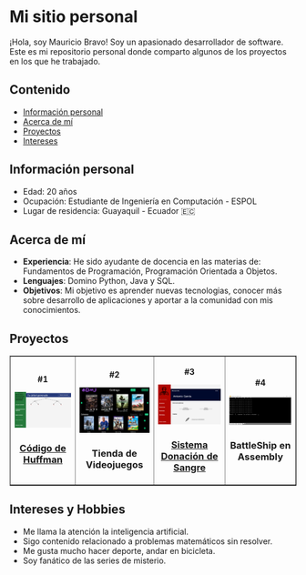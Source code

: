 # Mi sitio personal
¡Hola, soy Mauricio Bravo! Soy un apasionado desarrollador de software. Este es mi repositorio personal donde comparto algunos de los proyectos en los que he trabajado.

## Contenido
* [Información personal](#información-personal)
* [Acerca de mí](#acerca-de-mí)
* [Proyectos](#proyectos)
* [Intereses](#intereses)

## Información personal
* Edad: 20 años
* Ocupación: Estudiante de Ingeniería en Computación - ESPOL
* Lugar de residencia: Guayaquil - Ecuador 🇪🇨

## Acerca de mí
- **Experiencia**: He sido ayudante de docencia en las materias de: Fundamentos de Programación, Programación Orientada a Objetos.
- **Lenguajes**: Domino Python, Java y SQL.
- **Objetivos**: Mi objetivo es aprender nuevas tecnologias, conocer más sobre desarrollo de aplicaciones y aportar a la comunidad con mis conocimientos.

## Proyectos
<table border='1' align="center">
  <tr>
    <th>
      <article>
        <p>#1</p>
        <img src="img/img1.png" width ="200px">
        <h3><a href="https://github.com/mbravop/ejecutableDiscretas" target="_blank">Código de Huffman</a></h3>
      </article>
    </th>
    <th>
      <article>
        <p>#2</p>
        <img src="img/img2.png" width ="200px">
        <h3>Tienda de Videojuegos</h3>
      </article>
    </th>
    <th>
      <article>
        <p>#3</p>
        <img src="img/img3.png" width ="200px">
        <h3><a href="https://github.com/mbravop/ProyectoBaseDeDatos">Sistema Donación de Sangre</a></h3>
      </article>
    </th>
    <th>
      <article>
        <p>#4</p>
        <img src="img/img4.png" width ="200px">
        <h3><a href="https://github.com/mbravop/BattleshipAssembly"></a>BattleShip en Assembly</h3>
      </article>
    </th>
  </tr>
</table>

## Intereses y Hobbies
* Me llama la atención la inteligencia artificial.
* Sigo contenido relacionado a problemas matemáticos sin resolver.
* Me gusta mucho hacer deporte, andar en bicicleta.
* Soy fanático de las series de misterio.

<!--
**mbravop/mbravop** is a ✨ _special_ ✨ repository because its `README.md` (this file) appears on your GitHub profile.

Here are some ideas to get you started:

- 🔭 I’m currently working on ...
- 🌱 I’m currently learning ...
- 👯 I’m looking to collaborate on ...
- 🤔 I’m looking for help with ...
- 💬 Ask me about ...
- 📫 How to reach me: ...
- 😄 Pronouns: ...
- ⚡ Fun fact: ...
-->
